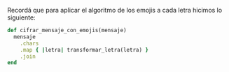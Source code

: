 Recordá que para aplicar el algoritmo de los emojis a cada letra hicimos lo siguiente:

```ruby
def cifrar_mensaje_con_emojis(mensaje)
  mensaje
    .chars
    .map { |letra| transformar_letra(letra) }
    .join
end
``` 
